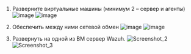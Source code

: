 1) Разверните виртуальные машины (минимум 2 – сервер и агенты)
![image](https://github.com/user-attachments/assets/0977b201-1fff-4fb9-8bd9-fb0d8675f96b)
![image](https://github.com/user-attachments/assets/05a2274c-43b4-4a99-8db6-d116851199b5)

2) Обеспечить между ними сетевой обмен
![image](https://github.com/user-attachments/assets/b972a16b-2bba-4136-820a-65d88a3de0e5)
![image](https://github.com/user-attachments/assets/6cb2e48d-9460-46e1-8e70-d67aac44d3c0)
3) Развернуть на одной из ВМ сервер Wazuh.
![Screenshot_2](https://github.com/user-attachments/assets/20b85713-b214-4b1b-983e-0cd4b3c59c9d)
![Screenshot_3](https://github.com/user-attachments/assets/38bcd57a-1527-4073-8802-903492fd57a5)


